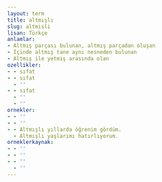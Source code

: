 ```yaml
---
layout: term
title: altmışlı
slug: altmisli
lisan: Türkçe
anlamlar:
- Altmış parçası bulunan, altmış parçadan oluşan
- İçinde altmış tane aynı nesneden bulunan
- Altmış ile yetmiş arasında olan
ozellikler:
- - sıfat
- - sıfat
  - ''
- - sıfat
  - ''
  - ''
ornekler:
- - ''
- - ''
- - Altmışlı yıllarda öğrenim gördüm.
  - Altmışlı yaşlarımı hatırlıyorum.
orneklerkaynak:
- - ''
- - ''
- - ''
  - ''
---
```


